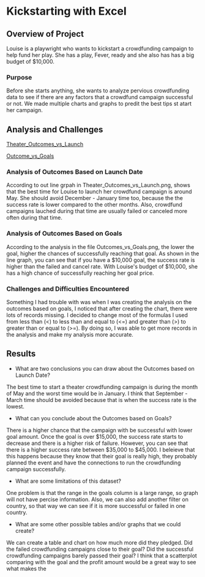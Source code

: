 # Kickstarting with Excel

## Overview of Project
Louise is a playwright who wants to kickstart a crowdfunding campaign to help fund her play. She has a play, Fever, ready and she also has has a big budget of $10,000. 

### Purpose
Before she starts anything, she wants to analyze pervious crowdfunding data to see if there are any factors that a crowdfund campaign successful or not. We made multiple charts and graphs to predit the best tips st atart her campaign. 

## Analysis and Challenges
[Theater_Outcomes_vs_Launch](Resources/Theater_Outcomes_vs_Launch.png)

[Outcome_vs_Goals](Resources/Outcomes_vs_Goals.png)

### Analysis of Outcomes Based on Launch Date
According to out line grpah in Theater_Outcomes_vs_Launch.png, shows that the best time for Louise to launch her crowdfund campaign is around May. She should avoid December - January time too, because the the success rate is lower compared to the other months. Also, crowdfund campaigns lauched during that time are usually failed or canceled more often during that time. 

### Analysis of Outcomes Based on Goals
According to the analysis in the file Outcomes_vs_Goals.png, the lower the goal, higher the chances of successfully reaching that goal. As shown in the line graph, you can see that if you have a $10,000 goal, the success rate is higher than the failed and cancel rate. With Louise's budget of $10,000, she has a high chance of successfully reaching her goal price. 

### Challenges and Difficulties Encountered
Something I had trouble with was when I was creating the analysis on the outcomes based on goals, I noticed that after creating the chart, there were lots of records missing. I decided to change most of the formulas I used from less than (<) to less than and equal to (<=) and greater than (>) to greater than or equal to (>=). By doing so, I was able to get more records in the analysis and make my analysis more accurate. 

## Results

- What are two conclusions you can draw about the Outcomes based on Launch Date?

The best time to start a theater crowdfunding campaign is during the month of May and the worst time would be in January. I think that September - March time should be avoided because that is when the success rate is the lowest. 

- What can you conclude about the Outcomes based on Goals?

There is a higher chance that the campaign with be successful with lower goal amount. Once the goal is over $15,000, the success rate starts to decrease and there is a higher risk of failure. However, you can see that there is a higher success rate between $35,000 to $45,000. I beleieve that this happens because they know that their goal is really high, they probably planned the event and have the connections to run the crowdfunding campaign successfully.

- What are some limitations of this dataset?

One problem is that the range in the goals column is a large range, so graph will not have percise information. Also, we can also add another filter on country, so that way we can see if it is more successful or failed in one country.

- What are some other possible tables and/or graphs that we could create?

We can create a table and chart on how much more did they pledged. Did the failed crowdfunding campaigns close to their goal? Did the successful crowdfunding campaigns barely passed their goal? I think that a scatterplot comparing with the goal and the profit amount would be a great way to see what makes the 
